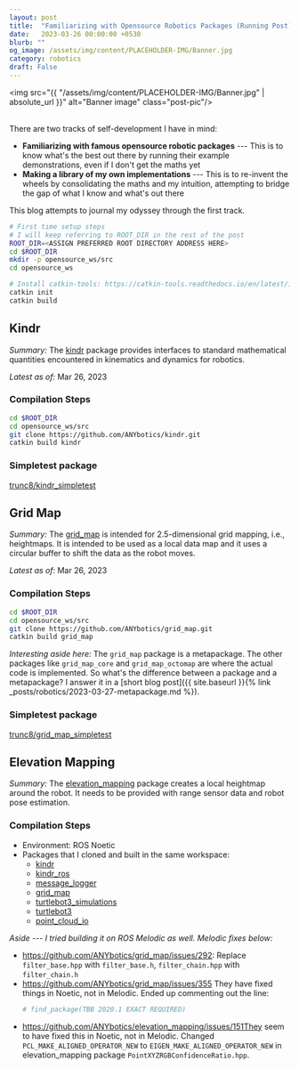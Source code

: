 ```yaml
---
layout: post
title:  "Familiarizing with Opensource Robotics Packages (Running Post)"
date:   2023-03-26 00:00:00 +0530
blurb: ""
og_image: /assets/img/content/PLACEHOLDER-IMG/Banner.jpg
category: robotics
draft: False
---
```


<img src="{{ "/assets/img/content/PLACEHOLDER-IMG/Banner.jpg" | absolute_url }}" alt="Banner image" class="post-pic"/>
<br />
<br />

There are two tracks of self-development I have in mind:

- **Familiarizing with famous opensource robotic packages** --- This is to know what's the best out there by running their example demonstrations, even if I don't get the maths yet
- **Making a library of my own implementations** --- This is to re-invent the wheels by consolidating the maths and my intuition, attempting to bridge the gap of what I know and what's out there

This blog attempts to journal my odyssey through the first track.

```sh
# First time setup steps
# I will keep referring to ROOT_DIR in the rest of the post
ROOT_DIR=<ASSIGN PREFERRED ROOT DIRECTORY ADDRESS HERE>
cd $ROOT_DIR
mkdir -p opensource_ws/src
cd opensource_ws

# Install catkin-tools: https://catkin-tools.readthedocs.io/en/latest/installing.html
catkin init
catkin build
```

## Kindr
*Summary:* The [kindr](https://github.com/anybotics/kindr) package provides interfaces to standard mathematical quantities encountered in kinematics and dynamics for robotics.

*Latest as of:* Mar 26, 2023

### Compilation Steps
```sh
cd $ROOT_DIR
cd opensource_ws/src
git clone https://github.com/ANYbotics/kindr.git
catkin build kindr
```

### Simpletest package
[trunc8/kindr_simpletest](https://github.com/trunc8/kindr_simpletest)


## Grid Map
*Summary:* The [grid_map](https://github.com/ANYbotics/grid_map) is intended for 2.5-dimensional grid mapping, i.e., heightmaps. It is intended to be used as a local data map and it uses a circular buffer to shift the data as the robot moves.

*Latest as of:* Mar 26, 2023

### Compilation Steps
```sh
cd $ROOT_DIR
cd opensource_ws/src
git clone https://github.com/ANYbotics/grid_map.git
catkin build grid_map
```

*Interesting aside here:* The `grid_map` package is a metapackage. The other packages like `grid_map_core` and `grid_map_octomap` are where the actual code is implemented. So what's the difference between a package and a metapackage? I answer it in a [short blog post]({{ site.baseurl }}{% link _posts/robotics/2023-03-27-metapackage.md %}).

### Simpletest package
[trunc8/grid_map_simpletest](https://github.com/trunc8/grid_map_simpletest)


## Elevation Mapping
*Summary:* The [elevation_mapping](https://github.com/ANYbotics/elevation_mapping) package creates a local heightmap around the robot. It needs to be provided with range sensor data and robot pose estimation.

### Compilation Steps
- Environment: ROS Noetic
- Packages that I cloned and built in the same workspace: 
    + [kindr](https://github.com/anybotics/kindr)
    + [kindr_ros](https://github.com/anybotics/kindr_ros)
    + [message_logger](https://github.com/ANYbotics/message_logger)
    + [grid_map](https://github.com/ANYbotics/grid_map)
    + [turtlebot3_simulations](https://github.com/ROBOTIS-GIT/turtlebot3_simulations)
    + [turtlebot3](https://github.com/ROBOTIS-GIT/turtlebot3)
    + [point_cloud_io](https://github.com/ANYbotics/point_cloud_io.git)

*Aside --- I tried building it on ROS Melodic as well. Melodic fixes below:*

- https://github.com/ANYbotics/grid_map/issues/292: Replace `filter_base.hpp` with `filter_base.h`, `filter_chain.hpp` with `filter_chain.h`
- https://github.com/ANYbotics/grid_map/issues/355 They have fixed things in Noetic, not in Melodic. Ended up commenting out the line:
    ```makefile
    # find_package(TBB 2020.1 EXACT REQUIRED)
    ```
- https://github.com/ANYbotics/elevation_mapping/issues/151They seem to have fixed this in Noetic, not in Melodic. Changed `PCL_MAKE_ALIGNED_OPERATOR_NEW` to `EIGEN_MAKE_ALIGNED_OPERATOR_NEW` in elevation_mapping package `PointXYZRGBConfidenceRatio.hpp`.

